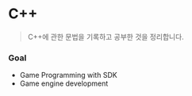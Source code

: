 # C++

> C++에 관한 문법을 기록하고 공부한 것을 정리합니다.



### Goal

- Game Programming with SDK 
- Game engine development
